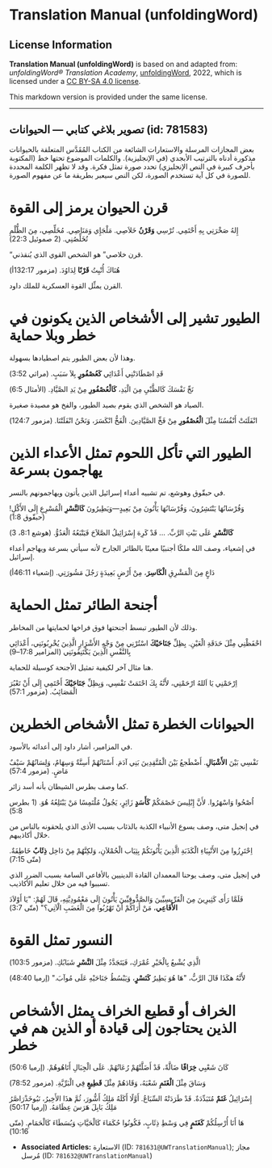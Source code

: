 # Translation Manual (unfoldingWord)

## License Information

**Translation Manual (unfoldingWord)** is based on and adapted from: _unfoldingWord® Translation Academy_, [unfoldingWord](https://unfoldingword.org/utw), 2022, which is licensed under a [CC BY-SA 4.0 license](https://creativecommons.org/licenses/by-sa/4.0/legalcode.en).

This markdown version is provided under the same license.



--------------------------------

## تصوير بلاغي كتابي — الحيوانات (id: 781583)

بعض المجازات المرسلة والاستعارات الشائعة من الكتاب المُقَدَّس المتعلقة بالحيوانات مذكورة أدناه بالترتيب الأبجدي (في الإنجليزية). والكلمات الموضوع تحتها خط (المكتوبة بأحرف كبيرة في النص الإنجليزي) تحدد صورة تمثل فكرة. وقد لا تظهر الكلمة المحددة للصورة في كل آية تستخدم الصورة، لكن النص سيعبر بطريقة ما عن مفهوم الصورة.

قرن الحيوان يرمز إلى القوة
==========================

إِلهُ صَخْرَتِي بِهِ أَحْتَمِي. تُرْسِي **وَقَرْنُ** خَلاَصِي. مَلْجَإِي وَمَنَاصِي. مُخَلِّصِي، مِنَ الظُّلْمِ تُخَلِّصُنِي. (2 صموئيل 22:3\)

“قرن خلاصي” هو الشخص القوي الذي يُنقذني.

هُنَاكَ أُنْبِتُ **قَرْنًا** لِدَاوُدَ. (مزمور 132:17أ)

القرن يمثِّل القوة العسكرية للملك داود.

الطيور تشير إلى الأشخاص الذين يكونون في خطر وبلا حماية
======================================================

وهذا لأن بعض الطيور يتم اصطيادها بسهولة.

قَدِ اصْطَادَتْنِي أَعْدَائِي **كَعُصْفُورٍ** بِلاَ سَبَبٍ. (مراثي 3:52\)

نَجِّ نَفْسَكَ كَالظَّبْيِ مِنَ الْيَدِ، **كَالْعُصْفُورِ** مِنْ يَدِ الصَّيَّادِ. (الأمثال 6:5\)

الصياد هو الشخص الذي يقوم بصيد الطيور، والفخ هو مصيدة صغيرة.

انْفَلَتَتْ أَنْفُسُنَا مِثْلَ **الْعُصْفُورِ** مِنْ فَخِّ الصَّيَّادِينَ. الْفَخُّ انْكَسَرَ، وَنَحْنُ انْفَلَتْنَا. (مزمور 124:7\)

الطيور التي تأكل اللحوم تمثل الأعداء الذين يهاجمون بسرعة
========================================================

في حبقّوق وهوشع، تم تشبيه أعداء إسرائيل الذين يأتون ويهاجمونهم بالنسر.

وَفُرْسَانُهَا يَنْتَشِرُونَ، وَفُرْسَانُهَا يَأْتُونَ مِنْ بَعِيدٍ—وَيَطِيرُونَ **كَالنَّسْرِ** الْمُسْرِعِ إِلَى الأَكْلِ! (حبقّوق 1:8\)

**كَالنَّسْرِ** عَلَى بَيْتِ الرَّبِّ. ... قَدْ كَرِهَ إِسْرَائِيلُ الصَّلاَحَ فَيَتْبَعُهُ الْعَدُوُّ. (هوشع 8:1، 3\)

في إشعياء، وصف الله ملكًا أجنبيًا معينًا بالطائر الجارح لأنه سيأتي بسرعة ويهاجم أعداء إسرائيل.

دَاعٍ مِنَ الْمَشْرِقِ **الْكَاسِرَ**، مِنْ أَرْضٍ بَعِيدَةٍ رَجُلَ مَشُورَتِي. (إشعياء 46:11أ)

أجنحة الطائر تمثل الحماية
=========================

وذلك لأن الطيور تبسط أجنحتها فوق فراخها لحمايتها من المخاطر.

احْفَظْنِي مِثْلَ حَدَقَةِ الْعَيْنِ. بِظِلِّ **جَنَاحَيْكَ** اسْتُرْنِي مِنْ وَجْهِ الأَشْرَارِ الَّذِينَ يُخْرِبُونَنِي، أَعْدَائِي بِالنَّفْسِ الَّذِينَ يَكْتَنِفُونَنِي (المزامير 17:8–9\)

هنا مثال آخر لكيفية تمثيل الأجنحة كوسيلة للحماية.

اِرْحَمْنِي يَا اَللهُ ارْحَمْنِي، لأَنَّهُ بِكَ احْتَمَتْ نَفْسِي، وَبِظِلِّ **جَنَاحَيْكَ** أَحْتَمِي إِلَى أَنْ تَعْبُرَ الْمَصَائِبُ. (مزمور 57:1\)

الحيوانات الخطرة تمثل الأشخاص الخطرين
=====================================

في المزامير، أشار داود إلى أعدائه بالأسود.

نَفْسِي بَيْنَ **الأَشْبَالِ**. أَضْطَجعُ بَيْنَ الْمُتَّقِدِينَ بَنِي آدَمَ. أَسْنَانُهُمْ أَسِنَّةٌ وَسِهَامٌ، وَلِسَانُهُمْ سَيْفٌ مَاضٍ. (مزمور 57:4\)

كما وصف بطرس الشيطان بأنه أسد زائر.

اُصْحُوا وَاسْهَرُوا. لأَنَّ إِبْلِيسَ خَصْمَكُمْ **كَأَسَدٍ** زَائِرٍ، يَجُولُ مُلْتَمِسًا مَنْ يَبْتَلِعُهُ هُوَ. (1 بطرس 5:8\)

في إنجيل متى، وصف يسوع الأنبياء الكذبة بالذئاب بسبب الأذى الذي يلحقونه بالناس من خلال أكاذيبهم.

اِحْتَرِزُوا مِنَ الأَنْبِيَاءِ الْكَذَبَةِ الَّذِينَ يَأْتُونَكُمْ بِثِيَاب الْحُمْلاَنِ، وَلكِنَّهُمْ مِنْ دَاخِل **ذِئَابٌ** خَاطِفَةٌ. (متّى 7:15\)

في إنجيل متى، وصف يوحنا المعمدان القادة الدينيين بالأفاعي السامة بسبب الضرر الذي تسببوا فيه من خلال تعليم الأكاذيب.

فَلَمَّا رَأَى كَثِيرِينَ مِنَ الْفَرِّيسِيِّينَ وَالصَّدُّوقِيِّينَ يَأْتُونَ إِلَى مَعْمُودِيَّتِهِ، قَالَ لَهُمْ: "يَا أَوْلاَدَ **الأَفَاعِي**، مَنْ أَرَاكُمْ أَنْ تَهْرُبُوا مِنَ الْغَضَبِ الْآتِي؟" (متّى 3:7\)

النسور تمثل القوة
=================

الَّذِي يُشْبعُ بِالْخَيْرِ عُمْرَكِ، فَيَتَجَدَّدُ مِثْلَ **النَّسْرِ** شَبَابُكِ. (مزمور 103:5\)

 لأَنَّهُ هكَذَا قَالَ الرَّبُّ، "هَا هُوَ يَطِيرُ **كَنَسْرٍ**، وَيَبْسُطُ جَنَاحَيْهِ عَلَى مُوآبَ." (إرميا 48:40\)

الخراف أو قطيع الخراف يمثل الأشخاص الذين يحتاجون إلى قيادة أو الذين هم في خطر
=============================================================================

كَانَ شَعْبِي **خِرَافًا** ضَالَّةً، قَدْ أَضَلَّتْهُمْ رُعَاتُهُمْ. عَلَى الْجِبَالِ أَتَاهُوهُمْ. (إرميا 50:6\)

وَسَاقَ مِثْلَ **الْغَنَمِ** شَعْبَهُ، وَقَادَهُمْ مِثْلَ **قَطِيعٍ** فِي الْبَرِّيَّةِ. (مزمور 78:52\)

إِسْرَائِيلُ **غَنَمٌ** مُتَبَدِّدَةٌ. قَدْ طَرَدَتْهُ السِّبَاعُ. أَوَّلًا أَكَلَهُ مَلِكُ أَشُّورَ، ثُمَّ هذَا الأَخِيرُ، نَبُوخَذْرَاصَّرُ مَلِكُ بَابِلَ هَرَسَ عِظَامَهُ. (إرميا 50:17\)

هَا أَنَا أُرْسِلُكُمْ **كَغَنَمٍ** فِي وَسْطِ ذِئَابٍ، فَكُونُوا حُكَمَاءَ كَالْحَيَّاتِ وَبُسَطَاءَ كَالْحَمَامِ. (متّى 10:16\)

* **Associated Articles:** الاستعارة (ID: `781631@UWTranslationManual`); مجاز مُرسل (ID: `781632@UWTranslationManual`)

